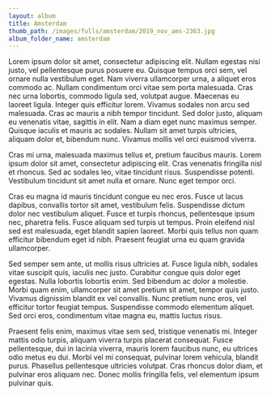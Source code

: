 ```yaml
---
layout: album
title: Amsterdam
thumb_path: /images/fulls/amsterdam/2019_nov_ams-2363.jpg
album_folder_name: amsterdam
---
```


Lorem ipsum dolor sit amet, consectetur adipiscing elit. Nullam egestas nisi justo, vel pellentesque purus posuere eu. Quisque tempus orci sem, vel ornare nulla vestibulum eget. Nam viverra ullamcorper urna, a aliquet eros commodo ac. Nullam condimentum orci vitae sem porta malesuada. Cras nec urna lobortis, commodo ligula sed, volutpat augue. Maecenas eu laoreet ligula. Integer quis efficitur lorem. Vivamus sodales non arcu sed malesuada. Cras ac mauris a nibh tempor tincidunt. Sed dolor justo, aliquam eu venenatis vitae, sagittis in elit. Nam a diam eget nunc maximus semper. Quisque iaculis et mauris ac sodales. Nullam sit amet turpis ultricies, aliquam dolor et, bibendum nunc. Vivamus mollis vel orci euismod viverra.

Cras mi urna, malesuada maximus tellus et, pretium faucibus mauris. Lorem ipsum dolor sit amet, consectetur adipiscing elit. Cras venenatis fringilla nisl et rhoncus. Sed ac sodales leo, vitae tincidunt risus. Suspendisse potenti. Vestibulum tincidunt sit amet nulla et ornare. Nunc eget tempor orci.

Cras eu magna id mauris tincidunt congue eu nec eros. Fusce ut lacus dapibus, convallis tortor sit amet, vestibulum felis. Suspendisse dictum dolor nec vestibulum aliquet. Fusce et turpis rhoncus, pellentesque ipsum nec, pharetra felis. Fusce aliquam sed turpis ut tempus. Proin eleifend nisl sed est malesuada, eget blandit sapien laoreet. Morbi quis tellus non quam efficitur bibendum eget id nibh. Praesent feugiat urna eu quam gravida ullamcorper.

Sed semper sem ante, ut mollis risus ultricies at. Fusce ligula nibh, sodales vitae suscipit quis, iaculis nec justo. Curabitur congue quis dolor eget egestas. Nulla lobortis lobortis enim. Sed bibendum ac dolor a molestie. Morbi quam enim, ullamcorper sit amet pretium sit amet, tempor quis justo. Vivamus dignissim blandit ex vel convallis. Nunc pretium nunc eros, vel efficitur tortor feugiat tempus. Suspendisse commodo elementum aliquet. Sed orci eros, condimentum vitae magna eu, mattis luctus risus.

Praesent felis enim, maximus vitae sem sed, tristique venenatis mi. Integer mattis odio turpis, aliquam viverra turpis placerat consequat. Fusce pellentesque, dui in lacinia viverra, mauris lorem faucibus nunc, eu ultrices odio metus eu dui. Morbi vel mi consequat, pulvinar lorem vehicula, blandit purus. Phasellus pellentesque ultricies volutpat. Cras rhoncus dolor diam, et pulvinar eros aliquam nec. Donec mollis fringilla felis, vel elementum ipsum pulvinar quis.
